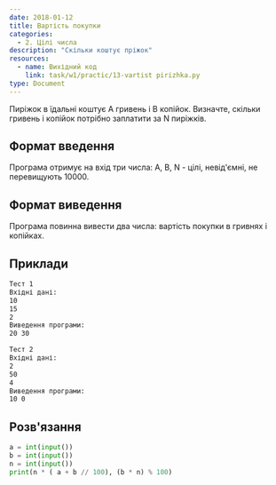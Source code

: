 ```yaml
---
date: 2018-01-12
title: Вартість покупки
categories:
  - 2. Цілі числа
description: "Скільки коштує пріжок"
resources:
  - name: Вихідний код
    link: task/w1/practic/13-vartist pirizhka.py
type: Document
---
```


Пиріжок в їдальні коштує A гривень і B копійок. Визначте, скільки гривень і копійок потрібно заплатити за N пиріжків.

## Формат введення

Програма отримує на вхід три числа: A, B, N - цілі, невід'ємні, не перевищують 10000.

## Формат виведення

Програма повинна вивести два числа: вартість покупки в гривнях і копійках.

## Приклади

```bash
Тест 1
Вхідні дані:
10
15
2
Виведення програми:
20 30

Тест 2
Вхідні дані:
2
50
4
Виведення програми:
10 0
```

## Розв'язання

```python
a = int(input())
b = int(input())
n = int(input())
print(n * ( a + b // 100), (b * n) % 100)
```